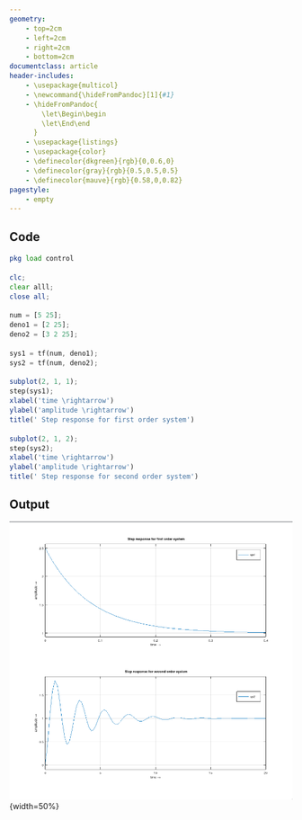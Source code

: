 ```yaml
---
geometry:
    - top=2cm
    - left=2cm
    - right=2cm
    - bottom=2cm
documentclass: article
header-includes:
    - \usepackage{multicol}
    - \newcommand{\hideFromPandoc}[1]{#1}
    - \hideFromPandoc{
        \let\Begin\begin
        \let\End\end
      }
    - \usepackage{listings}
    - \usepackage{color}
    - \definecolor{dkgreen}{rgb}{0,0.6,0}
    - \definecolor{gray}{rgb}{0.5,0.5,0.5}
    - \definecolor{mauve}{rgb}{0.58,0,0.82}
pagestyle:
    - empty
---
```


## Code


```octave
pkg load control

clc;
clear alll;
close all;

num = [5 25];
deno1 = [2 25];
deno2 = [3 2 25];

sys1 = tf(num, deno1);
sys2 = tf(num, deno2);

subplot(2, 1, 1);
step(sys1);
xlabel('time \rightarrow')
ylabel('amplitude \rightarrow')
title(' Step response for first order system')

subplot(2, 1, 2);
step(sys2);
xlabel('time \rightarrow')
ylabel('amplitude \rightarrow')
title(' Step response for second order system')
```
## Output

![Step Response](img/experiment_1.png){width=50%}
